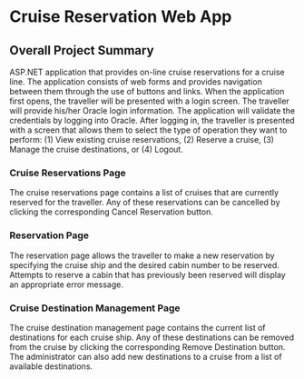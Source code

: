 # Cruise Reservation Web App
## Overall Project Summary
ASP.NET application that provides on-line cruise reservations for a cruise line. The application consists of web forms and provides navigation between them through the use of buttons and links.
When the application first opens, the traveller will be presented with a login screen. The traveller will provide his/her Oracle login information. The application will validate the credentials by logging into Oracle. After logging in, the traveller is presented with a screen that allows them to select the type of operation they want to perform: (1) View existing cruise reservations, (2) Reserve a cruise, (3) Manage the cruise destinations, or (4) Logout.
### Cruise Reservations Page
The cruise reservations page contains a list of cruises that are currently reserved for the traveller. Any of these reservations can be cancelled by clicking the corresponding Cancel Reservation button.
### Reservation Page
The reservation page allows the traveller to make a new reservation by specifying the cruise ship and the desired cabin number to be reserved. Attempts to reserve a cabin that has previously been reserved will display an appropriate error message.
### Cruise Destination Management Page
The cruise destination management page contains the current list of destinations for each cruise ship. Any of these destinations can be removed from the cruise by clicking the corresponding Remove Destination button. The administrator can also add new destinations to a cruise from a list of available destinations.

